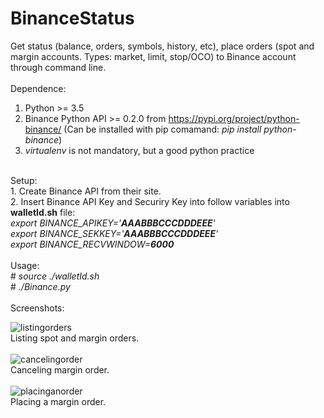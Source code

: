 # BinanceStatus
Get status (balance, orders, symbols, history, etc), place orders (spot and margin accounts. Types: market, limit, stop/OCO) to Binance account through command line.<br>
<br>
Dependence:<br>
1. Python >= 3.5<br>
2. Binance Python API >= 0.2.0 from https://pypi.org/project/python-binance/ (Can be installed with pip comamand: <i>pip install python-binance</i>)<br>
3. <i>virtualenv</i> is not mandatory, but a good python practice<br>
<br>
Setup:<br>
1. Create Binance API from their site.<br>
2. Insert Binance API Key and Securiry Key into follow variables into <b>walletId.sh</b> file:<br>
<i>export BINANCE_APIKEY='<b>AAABBBCCCDDDEEE</b>'<br>
export BINANCE_SEKKEY='<b>AAABBBCCCDDDEEE</b>'<br>
export BINANCE_RECVWINDOW=<b>6000</b></i><br>
<br>
Usage:<br>
# <i>source ./walletId.sh</i><br>
# <i>./Binance.py</i><br>
<br>
Screenshots:<br>

![listingorders](https://i.imgur.com/C2ZH1qV.jpg)<br>
Listing spot and margin orders.<br>
<br>
![cancelingorder](https://i.imgur.com/rPlwlm6.jpg)<br>
Canceling margin order.<br>
<br>
![placinganorder](https://i.imgur.com/UWBeJIE.jpg)<br>
Placing a margin order.<br>
<br>
